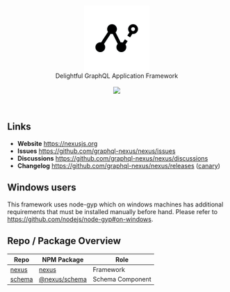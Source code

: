 <p align="center">
  <a href="https://nexusjs.org"><img src="assets/../docs/assets/nexus-logo-black.png" height="150px"></a>
  <br>
  <span>Delightful GraphQL Application Framework</span>
  <br>
  <br>
  <img src="https://github.com/graphql-nexus/nexus/workflows/trunk/badge.svg">
</p>

<br>

## Links

- **Website** https://nexusjs.org
- **Issues** https://github.com/graphql-nexus/nexus/issues
- **Discussions** https://github.com/graphql-nexus/nexus/discussions
- **Changelog** https://github.com/graphql-nexus/nexus/releases ([canary](https://github.com/graphql-nexus/nexus/releases/tag/next))

## Windows users

This framework uses node-gyp which on windows machines has additional requirements that must be installed manually before hand. Please refer to https://github.com/nodejs/node-gyp#on-windows.

## Repo / Package Overview

| Repo                                              | NPM Package                                                  | Role             |
| ------------------------------------------------- | ------------------------------------------------------------ | ---------------- |
| [nexus](https://github.com/graphql-nexus/nexus)   | [nexus](https://www.npmjs.com/package/nexus)                 | Framework        |
| [schema](https://github.com/graphql-nexus/schema) | [@nexus/schema](https://www.npmjs.com/package/@nexus/schema) | Schema Component |
